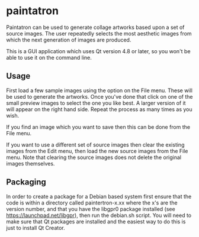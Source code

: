 paintatron
==========

Paintatron can be used to generate collage artworks based upon a set of source images. The user repeatedly selects the most aesthetic images from which the next generation of images are produced.

This is a GUI application which uses Qt version 4.8 or later, so you won't be able to use it on the command line.

Usage
-----

First load a few sample images using the option on the File menu.  These will be used to generate the artworks.  Once you've done that click on one of the small preview images to select the one you like best.  A larger version of it will appear on the right hand side.  Repeat the process as many times as you wish.

If you find an image which you want to save then this can be done from the File menu.

If you want to use a different set of source images then clear the existing images from the Edit menu, then load the new source images from the File menu.  Note that clearing the source images does not delete the original images themselves.

Packaging
---------

In order to create a package for a Debian based system first ensure that the code is within a directory called paintertron-x.xx where the x's are the version number, and that you have the libgpr0 package installed (see https://launchpad.net/libgpr), then run the debian.sh script.  You will need to make sure that Qt packages are installed and the easiest way to do this is just to install Qt Creator.
